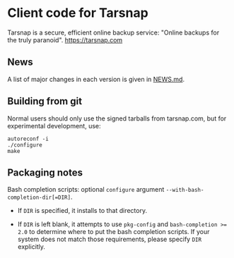 Client code for Tarsnap
=======================

Tarsnap is a secure, efficient online backup service: "Online
backups for the truly paranoid".  https://tarsnap.com


News
----

A list of major changes in each version is given in [NEWS.md](NEWS.md).


Building from git
-----------------

Normal users should only use the signed tarballs from tarsnap.com,
but for experimental development, use:

    autoreconf -i
    ./configure
    make


Packaging notes
---------------

Bash completion scripts: optional `configure` argument
`--with-bash-completion-dir[=DIR]`.

* If `DIR` is specified, it installs to that directory.

* If `DIR` is left blank, it attempts to use `pkg-config` and
  `bash-completion >= 2.0` to determine where to put the bash
  completion scripts.  If your system does not match those
  requirements, please specify `DIR` explicitly.

